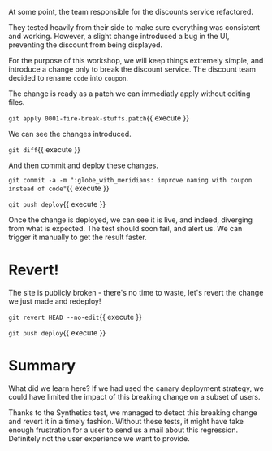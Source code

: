 At some point, the team responsible for the discounts service refactored.

They tested heavily from their side to make sure everything was consistent and working. However, a slight change introduced a bug in the UI, preventing the discount from being displayed.

For the purpose of this workshop, we will keep things extremely simple, and introduce a change only to break the discount service.
The discount team decided to rename `code` into `coupon`.

The change is ready as a patch we can immediatly apply without editing files.

`git apply 0001-fire-break-stuffs.patch`{{ execute }}

We can see the changes introduced.

`git diff`{{ execute }}

And then commit and deploy these changes.

`git commit -a -m ":globe_with_meridians: improve naming with coupon instead of code"`{{ execute }}

`git push deploy`{{ execute }}

Once the change is deployed, we can see it is live, and indeed, diverging from what is expected.
The test should soon fail, and alert us.
We can trigger it manually to get the result faster.

# Revert!

The site is publicly broken - there's no time to waste, let's revert the change we just made and redeploy!

`git revert HEAD --no-edit`{{ execute }}

`git push deploy`{{ execute }}

# Summary

What did we learn here?
If we had used the canary deployment strategy, we could have limited the impact of this breaking change on a subset of users.

Thanks to the Synthetics test, we managed to detect this breaking change and revert it in a timely fashion.
Without these tests, it might have take enough frustration for a user to send us a mail about this regression.
Definitely not the user experience we want to provide.
